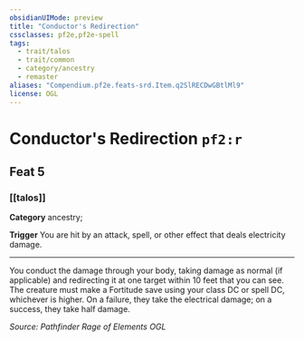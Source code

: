 ```yaml
---
obsidianUIMode: preview
title: "Conductor's Redirection"
cssclasses: pf2e,pf2e-spell
tags:
  - trait/talos
  - trait/common
  - category/ancestry
  - remaster
aliases: "Compendium.pf2e.feats-srd.Item.q2SlRECDwGBtlMl9"
license: OGL
---
```

# Conductor's Redirection `pf2:r`
## Feat 5
### [[talos]]

**Category** ancestry; 




**Trigger** You are hit by an attack, spell, or other effect that deals electricity damage.

* * *

You conduct the damage through your body, taking damage as normal (if applicable) and redirecting it at one target within 10 feet that you can see. The creature must make a Fortitude save using your class DC or spell DC, whichever is higher. On a failure, they take the electrical damage; on a success, they take half damage.

*Source: Pathfinder Rage of Elements*
*OGL*